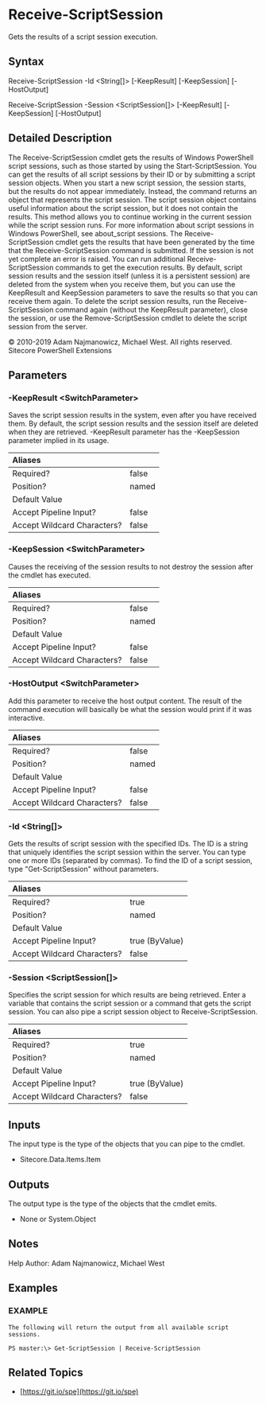 # Receive-ScriptSession

Gets the results of a script session execution.

## Syntax

Receive-ScriptSession -Id &lt;String\[\]&gt; \[-KeepResult\] \[-KeepSession\] \[-HostOutput\]

Receive-ScriptSession -Session &lt;ScriptSession\[\]&gt; \[-KeepResult\] \[-KeepSession\] \[-HostOutput\]

## Detailed Description

The Receive-ScriptSession cmdlet gets the results of Windows PowerShell script sessions, such as those started by using the Start-ScriptSession. You can get the results of all script sessions by their ID or by submitting a script session objects. When you start a new script session, the session starts, but the results do not appear immediately. Instead, the command returns an object that represents the script session. The script session object contains useful information about the script session, but it does not contain the results. This method allows you to continue working in the current session while the script session runs. For more information about script sessions in Windows PowerShell, see about\_script sessions. The Receive-ScriptSession cmdlet gets the results that have been generated by the time that the Receive-ScriptSession command is submitted. If the session is not yet complete an error is raised. You can run additional Receive-ScriptSession commands to get the execution results. By default, script session results and the session itself \(unless it is a persistent session\) are deleted from the system when you receive them, but you can use the KeepResult and KeepSession parameters to save the results so that you can receive them again. To delete the script session results, run the Receive-ScriptSession command again \(without the KeepResult parameter\), close the session, or use the Remove-ScriptSession cmdlet to delete the script session from the server.

© 2010-2019 Adam Najmanowicz, Michael West. All rights reserved. Sitecore PowerShell Extensions

## Parameters

### -KeepResult  &lt;SwitchParameter&gt;

Saves the script session results in the system, even after you have received them. By default, the script session results and the session itself are deleted when they are retrieved. -KeepResult parameter has the -KeepSession parameter implied in its usage.

| Aliases |  |
| :--- | :--- |
| Required? | false |
| Position? | named |
| Default Value |  |
| Accept Pipeline Input? | false |
| Accept Wildcard Characters? | false |

### -KeepSession  &lt;SwitchParameter&gt;

Causes the receiving of the session results to not destroy the session after the cmdlet has executed.

| Aliases |  |
| :--- | :--- |
| Required? | false |
| Position? | named |
| Default Value |  |
| Accept Pipeline Input? | false |
| Accept Wildcard Characters? | false |

### -HostOutput  &lt;SwitchParameter&gt;

Add this parameter to receive the host output content. The result of the command execution will basically be what the session would print if it was interactive.

| Aliases |  |
| :--- | :--- |
| Required? | false |
| Position? | named |
| Default Value |  |
| Accept Pipeline Input? | false |
| Accept Wildcard Characters? | false |

### -Id  &lt;String\[\]&gt;

Gets the results of script session with the specified IDs. The ID is a string that uniquely identifies the script session within the server. You can type one or more IDs \(separated by commas\). To find the ID of a script session, type "Get-ScriptSession" without parameters.

| Aliases |  |
| :--- | :--- |
| Required? | true |
| Position? | named |
| Default Value |  |
| Accept Pipeline Input? | true \(ByValue\) |
| Accept Wildcard Characters? | false |

### -Session  &lt;ScriptSession\[\]&gt;

Specifies the script session for which results are being retrieved. Enter a variable that contains the script session or a command that gets the script session. You can also pipe a script session object to Receive-ScriptSession.

| Aliases |  |
| :--- | :--- |
| Required? | true |
| Position? | named |
| Default Value |  |
| Accept Pipeline Input? | true \(ByValue\) |
| Accept Wildcard Characters? | false |

## Inputs

The input type is the type of the objects that you can pipe to the cmdlet.

* Sitecore.Data.Items.Item 

## Outputs

The output type is the type of the objects that the cmdlet emits.

* None or System.Object 

## Notes

Help Author: Adam Najmanowicz, Michael West

## Examples

### EXAMPLE

```text
The following will return the output from all available script sessions.

PS master:\> Get-ScriptSession | Receive-ScriptSession
```

## Related Topics

* [https://git.io/spe](https://git.io/spe) 


